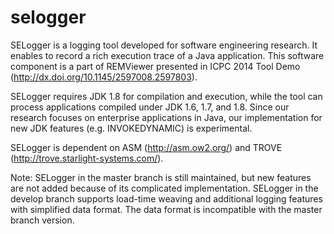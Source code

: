 selogger
========

SELogger is a logging tool developed for software engineering research.
It enables to record a rich execution trace of a Java application.
This software component is a part of REMViewer presented in 
ICPC 2014 Tool Demo (http://dx.doi.org/10.1145/2597008.2597803).

SELogger requires JDK 1.8 for compilation and execution,
while the tool can process applications compiled under JDK 1.6, 1.7, and 1.8.
Since our research focuses on enterprise applications in Java, 
our implementation for new JDK features (e.g. INVOKEDYNAMIC) is experimental.

SELogger is dependent on ASM (http://asm.ow2.org/) and TROVE (http://trove.starlight-systems.com/).

Note: SELogger in the master branch is still maintained, 
but new features are not added because of its complicated implementation.
SELogger in the develop branch supports load-time weaving and
additional logging features with simplified data format.
The data format is incompatible with the master branch version.
